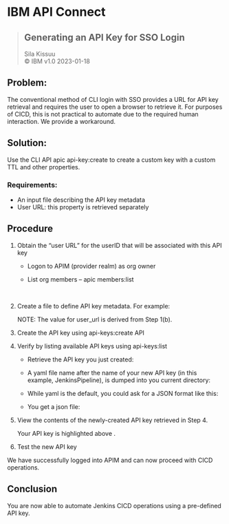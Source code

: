 # IBM API Connect  
> ## Generating an API Key for SSO Login
>  Sila Kissuu  
>  &copy; IBM v1.0  2023-01-18  

## Problem: 
The conventional method of CLI login with SSO provides a URL for API key retrieval and requires the user to open a browser to retrieve it. For purposes of CICD, this is not practical to automate due to the required human interaction. We provide a workaround.

## Solution:
Use the CLI API apic api-key:create to create a custom key with a custom TTL and other properties.

### Requirements:
-	An input file describing the API key metadata
-	User URL: this property is retrieved separately

## Procedure
1. Obtain the “user URL” for the userID that will be associated with this API key
    * Logon to APIM (provider realm) as org owner
 

    * List org members – apic members:list
 
 

2.	Create a file to define API key metadata. For example:
 

    NOTE: The value for user_url is derived from Step 1(b). 
3.	Create the API key using api-keys:create API
 

4.	Verify by listing available API keys using api-keys:list
 

    * Retrieve the API key you just created:
 

    * A yaml file name after the name of your new API key (in this example, JenkinsPipeline), is dumped into you current directory:
 

    * While yaml is the default, you could ask for a JSON format like this:
 

    * You get a json file:
 



5.	View the contents of the newly-created API key retrieved in Step 4.
 
    Your API key is highlighted above .

6.	Test the new API key
 

We have successfully logged into APIM and can now proceed with CICD operations.

## Conclusion
You are now able to automate Jenkins CICD operations using a pre-defined API key.



